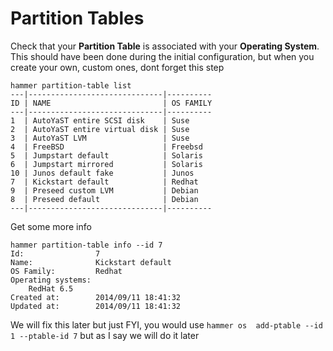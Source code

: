 # Partition Tables

Check that your **Partition Table** is associated with your **Operating System**. This should have been done during the initial configuration, but when you create your own, custom ones, dont forget this step

```
hammer partition-table list
---|------------------------------|----------
ID | NAME                         | OS FAMILY
---|------------------------------|----------
1  | AutoYaST entire SCSI disk    | Suse
2  | AutoYaST entire virtual disk | Suse
3  | AutoYaST LVM                 | Suse
4  | FreeBSD                      | Freebsd
5  | Jumpstart default            | Solaris
6  | Jumpstart mirrored           | Solaris
10 | Junos default fake           | Junos
7  | Kickstart default            | Redhat
9  | Preseed custom LVM           | Debian
8  | Preseed default              | Debian
---|------------------------------|----------
```

Get some more info

```
hammer partition-table info --id 7
Id:                7
Name:              Kickstart default
OS Family:         Redhat
Operating systems:
    RedHat 6.5
Created at:        2014/09/11 18:41:32
Updated at:        2014/09/11 18:41:32

```
We will fix this later but just FYI, you would use ```hammer os  add-ptable --id 1 --ptable-id 7``` but as I say we will do it later

